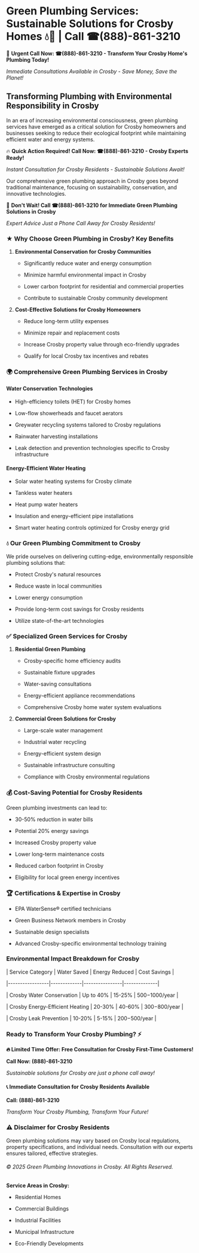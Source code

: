# Green Plumbing Services: Sustainable Solutions for Crosby Homes 💧🌿 | Call ☎(888)-861-3210

🚨 **Urgent Call Now: ☎(888)-861-3210 - Transform Your Crosby Home's Plumbing Today!**
*Immediate Consultations Available in Crosby - Save Money, Save the Planet!*

## Transforming Plumbing with Environmental Responsibility in Crosby

In an era of increasing environmental consciousness, green plumbing services have emerged as a critical solution for Crosby homeowners and businesses seeking to reduce their ecological footprint while maintaining efficient water and energy systems. 

🔥 **Quick Action Required! Call Now: ☎(888)-861-3210 - Crosby Experts Ready!**
*Instant Consultation for Crosby Residents - Sustainable Solutions Await!*

Our comprehensive green plumbing approach in Crosby goes beyond traditional maintenance, focusing on sustainability, conservation, and innovative technologies.

🚨 **Don't Wait! Call ☎(888)-861-3210 for Immediate Green Plumbing Solutions in Crosby**
*Expert Advice Just a Phone Call Away for Crosby Residents!*

### ★ Why Choose Green Plumbing in Crosby? Key Benefits

1. **Environmental Conservation for Crosby Communities** 
   - Significantly reduce water and energy consumption
   - Minimize harmful environmental impact in Crosby
   - Lower carbon footprint for residential and commercial properties
   - Contribute to sustainable Crosby community development

2. **Cost-Effective Solutions for Crosby Homeowners** 
   - Reduce long-term utility expenses
   - Minimize repair and replacement costs
   - Increase Crosby property value through eco-friendly upgrades
   - Qualify for local Crosby tax incentives and rebates

### 🌍 Comprehensive Green Plumbing Services in Crosby

#### Water Conservation Technologies
- High-efficiency toilets (HET) for Crosby homes
- Low-flow showerheads and faucet aerators
- Greywater recycling systems tailored to Crosby regulations
- Rainwater harvesting installations
- Leak detection and prevention technologies specific to Crosby infrastructure

#### Energy-Efficient Water Heating
- Solar water heating systems for Crosby climate
- Tankless water heaters
- Heat pump water heaters
- Insulation and energy-efficient pipe installations
- Smart water heating controls optimized for Crosby energy grid

### 💧 Our Green Plumbing Commitment to Crosby

We pride ourselves on delivering cutting-edge, environmentally responsible plumbing solutions that:
- Protect Crosby's natural resources
- Reduce waste in local communities
- Lower energy consumption
- Provide long-term cost savings for Crosby residents
- Utilize state-of-the-art technologies

### ✅ Specialized Green Services for Crosby

1. **Residential Green Plumbing**
   - Crosby-specific home efficiency audits
   - Sustainable fixture upgrades
   - Water-saving consultations
   - Energy-efficient appliance recommendations
   - Comprehensive Crosby home water system evaluations

2. **Commercial Green Solutions for Crosby**
   - Large-scale water management
   - Industrial water recycling
   - Energy-efficient system design
   - Sustainable infrastructure consulting
   - Compliance with Crosby environmental regulations

### 💰 Cost-Saving Potential for Crosby Residents

Green plumbing investments can lead to:
- 30-50% reduction in water bills
- Potential 20% energy savings
- Increased Crosby property value
- Lower long-term maintenance costs
- Reduced carbon footprint in Crosby
- Eligibility for local green energy incentives

### 🏆 Certifications & Expertise in Crosby

- EPA WaterSense® certified technicians
- Green Business Network members in Crosby
- Sustainable design specialists
- Advanced Crosby-specific environmental technology training

### Environmental Impact Breakdown for Crosby

| Service Category | Water Saved | Energy Reduced | Cost Savings |
|-----------------|-------------|----------------|--------------|
| Crosby Water Conservation | Up to 40% | 15-25% | $500-$1000/year |
| Crosby Energy-Efficient Heating | 20-30% | 40-60% | $300-$800/year |
| Crosby Leak Prevention | 10-20% | 5-15% | $200-$500/year |

### Ready to Transform Your Crosby Plumbing? ⚡

**🔥 Limited Time Offer: Free Consultation for Crosby First-Time Customers!**

**Call Now: (888)-861-3210**
*Sustainable solutions for Crosby are just a phone call away!*

#### 📞 Immediate Consultation for Crosby Residents Available

**Call: (888)-861-3210**
*Transform Your Crosby Plumbing, Transform Your Future!*

### ⚠️ Disclaimer for Crosby Residents

Green plumbing solutions may vary based on Crosby local regulations, property specifications, and individual needs. Consultation with our experts ensures tailored, effective strategies.

###### © 2025 Green Plumbing Innovations in Crosby. All Rights Reserved.

**Service Areas in Crosby:** 
- Residential Homes
- Commercial Buildings
- Industrial Facilities
- Municipal Infrastructure
- Eco-Friendly Developments